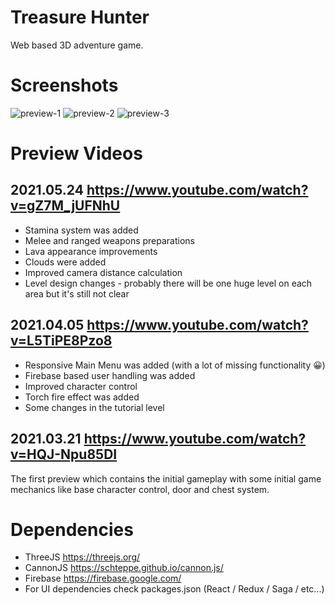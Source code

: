 # Treasure Hunter

Web based 3D adventure game.

# Screenshots
![preview-1](https://user-images.githubusercontent.com/13141660/119280010-8a9d9500-bc2f-11eb-8813-12aa8dacb358.jpg)
![preview-2](https://user-images.githubusercontent.com/13141660/119280012-8cffef00-bc2f-11eb-82fd-1f5965ef91ec.jpg)
![preview-3](https://user-images.githubusercontent.com/13141660/119280015-8e311c00-bc2f-11eb-8f36-fb25c456e1a1.jpg)

# Preview Videos
## 2021.05.24 https://www.youtube.com/watch?v=gZ7M_jUFNhU
- Stamina system was added
- Melee and ranged weapons preparations
- Lava appearance improvements
- Clouds were added
- Improved camera distance calculation
- Level design changes - probably there will be one huge level on each area but it's still not clear

## 2021.04.05 https://www.youtube.com/watch?v=L5TiPE8Pzo8
- Responsive Main Menu was added (with a lot of missing functionality 😀)
- Firebase based user handling was added
- Improved character control
- Torch fire effect was added
- Some changes in the tutorial level

## 2021.03.21 https://www.youtube.com/watch?v=HQJ-Npu85DI
The first preview which contains the initial gameplay with some initial game mechanics like base character control, door and chest system.

# Dependencies
- ThreeJS https://threejs.org/
- CannonJS https://schteppe.github.io/cannon.js/
- Firebase https://firebase.google.com/
- For UI dependencies check packages.json (React / Redux / Saga / etc...)
